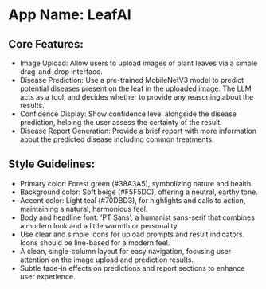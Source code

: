# **App Name**: LeafAI

## Core Features:

- Image Upload: Allow users to upload images of plant leaves via a simple drag-and-drop interface.
- Disease Prediction: Use a pre-trained MobileNetV3 model to predict potential diseases present on the leaf in the uploaded image. The LLM acts as a tool, and decides whether to provide any reasoning about the results.
- Confidence Display: Show confidence level alongside the disease prediction, helping the user assess the certainty of the result.
- Disease Report Generation: Provide a brief report with more information about the predicted disease including common treatments.

## Style Guidelines:

- Primary color: Forest green (#38A3A5), symbolizing nature and health.
- Background color: Soft beige (#F5F5DC), offering a neutral, earthy tone.
- Accent color: Light teal (#70DBD3), for highlights and calls to action, maintaining a natural, harmonious feel.
- Body and headline font: 'PT Sans', a humanist sans-serif that combines a modern look and a little warmth or personality
- Use clear and simple icons for upload prompts and result indicators. Icons should be line-based for a modern feel.
- A clean, single-column layout for easy navigation, focusing user attention on the image upload and prediction results.
- Subtle fade-in effects on predictions and report sections to enhance user experience.